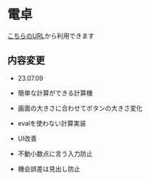 # 電卓
[こちらのURL](https://yunseunghwan.github.io/AlphaPlus/calculator.html)から利用できます

## 内容変更
* 23.07.09
 * 簡単な計算ができる計算機
 * 画面の大きさに合わせてボタンの大きさ変化

* evalを使わない計算実装
* UI改善
* 不動小数点に言う入力防止
* 機会誤差は見出し防止

